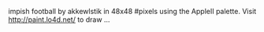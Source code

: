 impish football by akkewlstik in 48x48 #pixels using the AppleII palette. Visit http://paint.lo4d.net/ to draw ... 